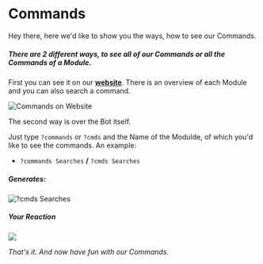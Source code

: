 # Commands

Hey there, here we'd like to show you the ways, how to see our Commands. 

##### There are 2 different ways, to see all of our Commands or all the Commands of a Module.

First you can see it on our **[website](https://lenoxbot.com/commands)**.
There is an overview of each Module and you can also search a command.

![Commands on Website](https://i.imgur.com/CSMqSdC.png)


The second way is over the Bot itself.

Just type `?commands` or `?cmds` and the Name of the Modulde, of which you'd like to see the commands. An example:

* `?commands Searches` **/** `?cmds Searches`

##### **Generates:**

![?cmds Searches](https://i.imgur.com/aibmagL.png)

##### **Your Reaction**
![](https://media.giphy.com/media/vQqeT3AYg8S5O/giphy.gif)

*That's it. And now have fun with our Commands.*
